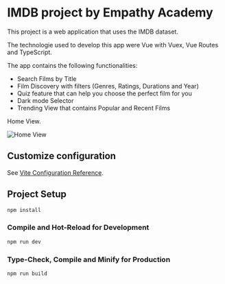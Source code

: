 # IMDB project by Empathy Academy
This project is a web application that uses the IMDB dataset.

The technologie used to develop this app were Vue with Vuex, Vue Routes and TypeScript.

The app contains the following functionalities:
+ Search Films by Title
+ Film Discovery with filters (Genres, Ratings, Durations and Year)
+ Quiz feature that can help you choose the perfect film for you
+ Dark mode Selector
+ Trending View that contains Popular and Recent Films



Home View.

![Home View](https://media.giphy.com/media/Fxu7FWJsPsmCdlLIFb/giphy.gif)

## Customize configuration

See [Vite Configuration Reference](https://vitejs.dev/config/).

## Project Setup

```sh
npm install
```

### Compile and Hot-Reload for Development

```sh
npm run dev
```

### Type-Check, Compile and Minify for Production

```sh
npm run build
```
